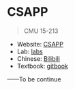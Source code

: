 # CSAPP

> CMU 15-213

* Website: [CSAPP](http://csapp.cs.cmu.edu/)
* Lab: [labs](http://csapp.cs.cmu.edu/3e/labs.html)
* Chinese: [Bilibili](https://www.bilibili.com/video/BV1cD4y1D7uR)
* Textbook: [gitbook](https://hansimov.gitbook.io/csapp/)

——To be continue
